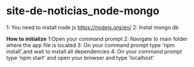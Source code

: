 # site-de-noticias_node-mongo

1: You need to install node js https://nodejs.org/en/
2: Instal mongo db


__How to initialize__
1:Open your command prompt
2: Navigate to main folder where the app file is located
3: On your command prompt type 'npm install',and wait to install all dependencies
4: On your command prompt type 'npm start' and open your browser and type 'localhost'
